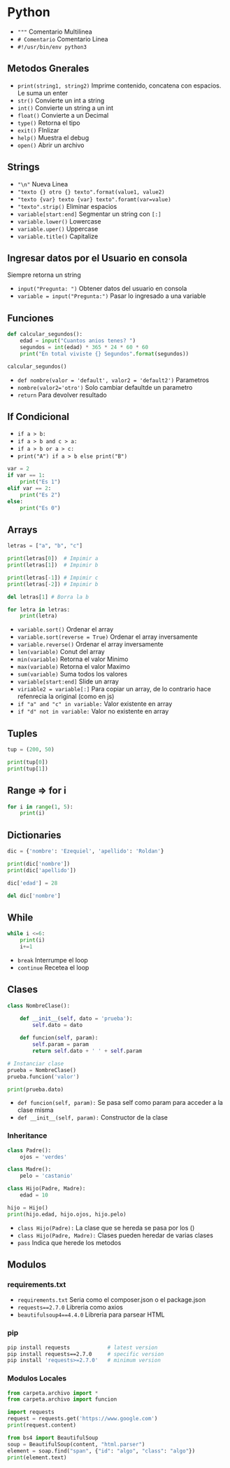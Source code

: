 # Python

- `"""` Comentario Multilinea
- `# Comentario` Comentario Linea
- `#!/usr/bin/env python3`

## Metodos Gnerales
- `print(string1, string2)` Imprime contenido, concatena con espacios. Le suma un enter
- `str()` Convierte un int a string
- `int()` Convierte un string a un int
- `float()` Convierte a un Decimal
- `type()` Retorna el tipo
- `exit()` FInlizar
- `help()` Muestra el debug
- `open()` Abrir un archivo

## Strings
- `"\n"` Nueva Linea
- `"texto {} otro {} texto".format(value1, value2)`
- `"texto {var} texto {var} texto".foramt(var=value)`
- `"texto".strip()` Eliminar espacios
- `variable[start:end]` Segmentar un string con `[:]`
- `variable.lower()` Lowercase
- `variable.uper()` Uppercase
- `variable.title()` Capitalize

## Ingresar datos por el Usuario en consola
Siempre retorna un string
- `input("Pregunta: ")` Obtener datos del usuario en consola
- `variable = input("Pregunta:")` Pasar lo ingresado a una variable

## Funciones
```python
def calcular_segundos():
    edad = input("Cuantos anios tenes? ")
    segundos = int(edad) * 365 * 24 * 60 * 60
    print("En total viviste {} Segundos".format(segundos))

calcular_segundos()
```

- `def nombre(valor = 'default', valor2 = 'default2')` Parametros
- `nombre(valor2='otro')` Solo cambiar defaultde un parametro
- `return` Para devolver resultado


## If Condicional
- `if a > b:`
- `if a > b and c > a:`
- `if a > b or a > c:`
- `print("A") if a > b else print("B")`

```python
var = 2
if var == 1:
    print("Es 1")
elif var == 2:
    print("Es 2")
else:
    print("Es 0")
```

## Arrays
```python
letras = ["a", "b", "c"]

print(letras[0])  # Impimir a
print(letras[1])  # Impimir b

print(letras[-1]) # Impimir c
print(letras[-2]) # Impimir b

del letras[1] # Borra la b

for letra in letras:
    print(letra)
```

- `variable.sort()` Ordenar el array
- `variable.sort(reverse = True)` Ordenar el array inversamente
- `variable.reverse()` Ordenar el array inversamente
- `len(variable)` Conut del array
- `min(variable)` Retorna el valor Minimo
- `max(variable)` Retorna el valor Maximo
- `sum(variable)` Suma todos los valores
- `variable[start:end]` Slide un array
- `viriable2 = variable[:]` Para copiar un array, de lo contrario hace refenrecia la original (como en js)
- `if "a" and "c" in variable:` Valor existente en array
- `if "d" not in variable:` Valor no existente en array

## Tuples
```python
tup = (200, 50)

print(tup[0])
print(tup[1])

```

## Range => for i
```python
for i in range(1, 5):
    print(i)
```

## Dictionaries
```python
dic = {'nombre': 'Ezequiel', 'apellido': 'Roldan'}

print(dic['nombre'])
print(dic['apellido'])

dic['edad'] = 28

del dic['nombre']
```

## While
```python
while i <=6:
    print(i)
    i+=1
```
- `break` Interrumpe el loop
- `continue` Recetea el loop

## Clases
```python
class NombreClase():

    def __init__(self, dato = 'prueba'):
        self.dato = dato
    
    def funcion(self, param):
        self.param = param
        return self.dato + ' ' + self.param

# Instanciar clase
prueba = NombreClase()
prueba.funcion('valor')

print(prueba.dato)
```
- `def funcion(self, param):` Se pasa self como param para acceder a la clase misma
- `def __init__(self, param):` Constructor de la clase

### Inheritance
```python
class Padre():
    ojos = 'verdes'

class Madre():
    pelo = 'castanio'

class Hijo(Padre, Madre):
    edad = 10

hijo = Hijo()
print(hijo.edad, hijo.ojos, hijo.pelo)

```

- `class Hijo(Padre):` La clase que se hereda se pasa por los ()
- `class Hijo(Padre, Madre):` Clases pueden heredar de varias clases
- `pass` Indica que herede los metodos

## Modulos

### requirements.txt
- `requirements.txt` Seria como el composer.json o el package.json
- `requests==2.7.0` Libreria como axios
- `beautifulsoup4==4.4.0` Libreria para parsear HTML

### pip
```bash
pip install requests            # latest version
pip install requests==2.7.0     # specific version
pip install 'requests>=2.7.0'   # minimum version
```

### Modulos Locales
```python
from carpeta.archivo import *
from carpeta.archivo import funcion
```


```python
import requests
request = requests.get('https://www.google.com')
print(request.content)
```

```python
from bs4 import BeautifulSoup
soup = BeautifulSoup(content, "html.parser")
element = soap.find("span", {"id": "algo", "class": "algo"})
print(element.text)
```


